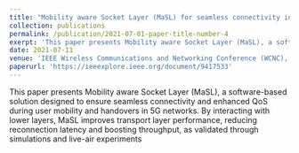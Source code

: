 ```yaml
---
title: "Mobility aware Socket Layer (MaSL) for seamless connectivity in mobile networks"
collection: publications
permalink: /publication/2021-07-01-paper-title-number-4
exerpt: 'This paper presents Mobility aware Socket Layer (MaSL), a software-based solution designed to ensure seamless connectivity and enhanced QoS during user mobility and handovers in 5G networks. By interacting with lower layers, MaSL improves transport layer performance, reducing reconnection latency and boosting throughput, as validated through simulations and live-air experiments'
date: 2021-07-11
venue: 'IEEE Wireless Communications and Networking Conference (WCNC), Nanjing, China'
paperurl: 'https://ieeexplore.ieee.org/document/9417533'
---
```

This paper presents Mobility aware Socket Layer (MaSL), a software-based solution designed to ensure seamless connectivity and enhanced QoS during user mobility and handovers in 5G networks. By interacting with lower layers, MaSL improves transport layer performance, reducing reconnection latency and boosting throughput, as validated through simulations and live-air experiments
